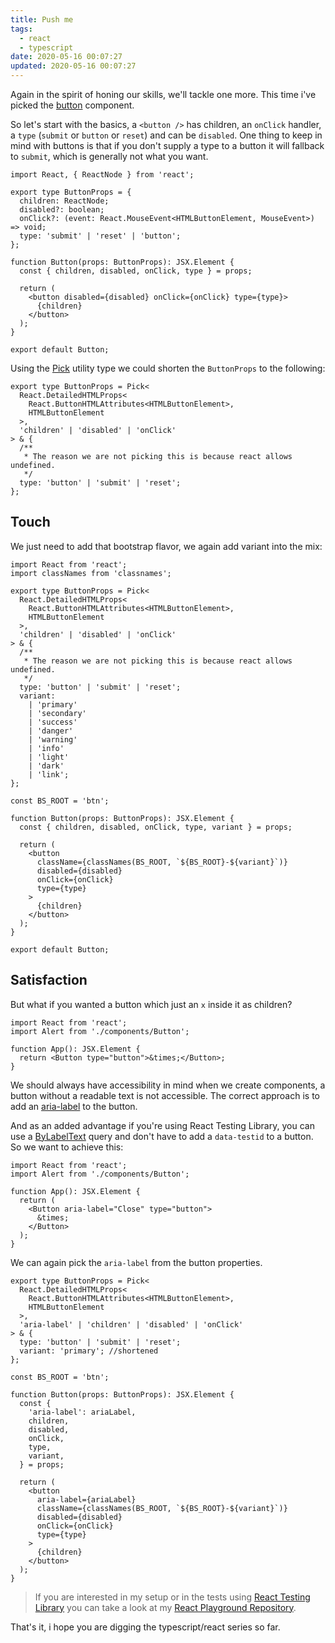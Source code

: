 ```yaml
---
title: Push me
tags:
  - react
  - typescript
date: 2020-05-16 00:07:27
updated: 2020-05-16 00:07:27
---
```


Again in the spirit of honing our skills, we'll tackle one more. This time i've picked the [button](https://getbootstrap.com/docs/4.5/components/buttons/) component.

So let's start with the basics, a `<button />` has children, an `onClick` handler, a `type` (`submit` or `button` or `reset`) and can be `disabled`. One thing to keep in mind with buttons is that if you don't supply a type to a button it will fallback to `submit`, which is generally not what you want.

```tsx
import React, { ReactNode } from 'react';

export type ButtonProps = {
  children: ReactNode;
  disabled?: boolean;
  onClick?: (event: React.MouseEvent<HTMLButtonElement, MouseEvent>) => void;
  type: 'submit' | 'reset' | 'button';
};

function Button(props: ButtonProps): JSX.Element {
  const { children, disabled, onClick, type } = props;

  return (
    <button disabled={disabled} onClick={onClick} type={type}>
      {children}
    </button>
  );
}

export default Button;
```

Using the [Pick](https://www.typescriptlang.org/docs/handbook/utility-types.html#picktk) utility type we could shorten the `ButtonProps` to the following:

```tsx
export type ButtonProps = Pick<
  React.DetailedHTMLProps<
    React.ButtonHTMLAttributes<HTMLButtonElement>,
    HTMLButtonElement
  >,
  'children' | 'disabled' | 'onClick'
> & {
  /**
   * The reason we are not picking this is because react allows undefined.
   */
  type: 'button' | 'submit' | 'reset';
};
```

## Touch

We just need to add that bootstrap flavor, we again add variant into the mix:

```tsx
import React from 'react';
import classNames from 'classnames';

export type ButtonProps = Pick<
  React.DetailedHTMLProps<
    React.ButtonHTMLAttributes<HTMLButtonElement>,
    HTMLButtonElement
  >,
  'children' | 'disabled' | 'onClick'
> & {
  /**
   * The reason we are not picking this is because react allows undefined.
   */
  type: 'button' | 'submit' | 'reset';
  variant:
    | 'primary'
    | 'secondary'
    | 'success'
    | 'danger'
    | 'warning'
    | 'info'
    | 'light'
    | 'dark'
    | 'link';
};

const BS_ROOT = 'btn';

function Button(props: ButtonProps): JSX.Element {
  const { children, disabled, onClick, type, variant } = props;

  return (
    <button
      className={classNames(BS_ROOT, `${BS_ROOT}-${variant}`)}
      disabled={disabled}
      onClick={onClick}
      type={type}
    >
      {children}
    </button>
  );
}

export default Button;
```

## Satisfaction

But what if you wanted a button which just an `x` inside it as children?

```tsx
import React from 'react';
import Alert from './components/Button';

function App(): JSX.Element {
  return <Button type="button">&times;</Button>;
}
```

We should always have accessibility in mind when we create components, a button without a readable text is not accessible. The correct approach is to add an [aria-label](https://developer.mozilla.org/en-US/docs/Web/Accessibility/ARIA/ARIA_Techniques/Using_the_aria-label_attribute) to the button.

And as an added advantage if you're using React Testing Library, you can use a [ByLabelText](https://testing-library.com/docs/dom-testing-library/api-queries#bylabeltext) query and don't have to add a `data-testid` to a button. So we want to achieve this:

```tsx
import React from 'react';
import Alert from './components/Button';

function App(): JSX.Element {
  return (
    <Button aria-label="Close" type="button">
      &times;
    </Button>
  );
}
```

We can again pick the `aria-label` from the button properties.

```tsx
export type ButtonProps = Pick<
  React.DetailedHTMLProps<
    React.ButtonHTMLAttributes<HTMLButtonElement>,
    HTMLButtonElement
  >,
  'aria-label' | 'children' | 'disabled' | 'onClick'
> & {
  type: 'button' | 'submit' | 'reset';
  variant: 'primary'; //shortened
};

const BS_ROOT = 'btn';

function Button(props: ButtonProps): JSX.Element {
  const {
    'aria-label': ariaLabel,
    children,
    disabled,
    onClick,
    type,
    variant,
  } = props;

  return (
    <button
      aria-label={ariaLabel}
      className={classNames(BS_ROOT, `${BS_ROOT}-${variant}`)}
      disabled={disabled}
      onClick={onClick}
      type={type}
    >
      {children}
    </button>
  );
}
```

> If you are interested in my setup or in the tests using [React Testing Library](https://testing-library.com/docs/react-testing-library/intro) you can take a look at my [React Playground Repository](https://github.com/tommarien/react-playground/blob/master/src/components/Button.tsx).

That's it, i hope you are digging the typescript/react series so far.
